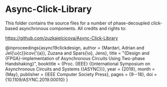 # Async-Click-Library

This folder contains the source files for a number of phase-decoupled click-based asynchronous components. All credits and rights to:

https://github.com/zuzkajelcicova/Async-Click-Library

@inproceedings{async19clickdesign,
   author      = {Mardari, Adrian and Jel{\u{c}}icov{\'{a}}, Zuzana and Spars{\o}, Jens},
   title =       "{Design and {FPGA}-implementation of Asynchronous Circuits Using Two-phase Handshaking}",
   booktitle   = {Proc. {IEEE} {I}nternational Symposium on Asynchronous Circuits and Systems {(ASYNC)}},
   year        = {2019},
   month       = {May},
   publisher   = {IEEE Computer Society Press},
   pages       = {9--18},
   doi         = {10.1109/ASYNC.2019.00010}
}